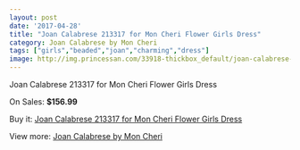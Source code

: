 ```yaml
---
layout: post
date: '2017-04-28'
title: "Joan Calabrese 213317 for Mon Cheri Flower Girls Dress"
category: Joan Calabrese by Mon Cheri
tags: ["girls","beaded","joan","charming","dress"]
image: http://img.princessan.com/33918-thickbox_default/joan-calabrese-213317-for-mon-cheri-flower-girls-dress.jpg
---
```

Joan Calabrese 213317 for Mon Cheri Flower Girls Dress

On Sales: **$156.99**
<a href="https://www.princessan.com/en/15800-joan-calabrese-213317-for-mon-cheri-flower-girls-dress.html"><amp-img layout="responsive" width="600" height="600" src="//img.princessan.com/33918-thickbox_default/joan-calabrese-213317-for-mon-cheri-flower-girls-dress.jpg" alt="Joan Calabrese 213317 for Mon Cheri Flower Girls Dress 0" /></a>

Buy it: [Joan Calabrese 213317 for Mon Cheri Flower Girls Dress](https://www.princessan.com/en/15800-joan-calabrese-213317-for-mon-cheri-flower-girls-dress.html "Joan Calabrese 213317 for Mon Cheri Flower Girls Dress")

View more: [Joan Calabrese by Mon Cheri](https://www.princessan.com/en/118- "Joan Calabrese by Mon Cheri")